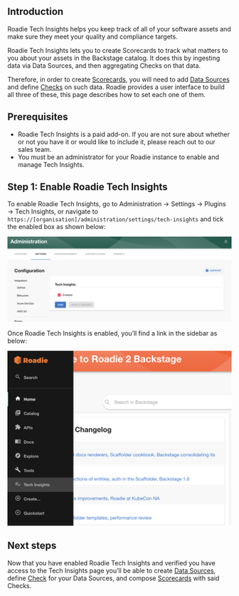 
## Introduction

Roadie Tech Insights helps you keep track of all of your software assets and make sure they meet your quality and compliance targets.

Roadie Tech Insights lets you to create Scorecards to track what matters to you about your assets in the Backstage catalog. It does this by ingesting data via Data Sources, and then aggregating Checks on that data.

Therefore, in order to create [Scorecards](../scorecards/index.md), you will need to add [Data Sources](../data-sources/index.md) and define [Checks](../checks//index.md) on such data. Roadie provides a user interface to build all three of these, this page describes how to set each one of them.

## Prerequisites

- Roadie Tech Insights is a paid add-on. If you are not sure about whether or not you have it or would like to include it, please reach out to our sales team.
- You must be an administrator for your Roadie instance to enable and manage Tech Insights.

## Step 1: Enable Roadie Tech Insights

To enable Roadie Tech Insights, go to Administration → Settings → Plugins → Tech Insights, or navigate to `https://[organisation]/administration/settings/tech-insights` and tick the enabled box as shown below:

![Enable Tech Insights](./enable-tech-insights.png)

Once Roadie Tech Insights is enabled, you’ll find a link in the sidebar as below:

![Sidebar Tech Insights](./sidebar-tech-insights.png)

## Next steps

Now that you have enabled Roadie Tech Insights and verified you have access to the Tech Insights page you’ll be able to create [Data Sources](../data-sources/), define [Check](../checks/) for your Data Sources, and compose [Scorecards](../scorecards/) with said Checks.
